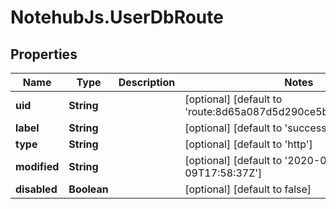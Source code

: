 # NotehubJs.UserDbRoute

## Properties

Name | Type | Description | Notes
------------ | ------------- | ------------- | -------------
**uid** | **String** |  | [optional] [default to &#39;route:8d65a087d5d290ce5bdf03aeff2becc0&#39;]
**label** | **String** |  | [optional] [default to &#39;success route&#39;]
**type** | **String** |  | [optional] [default to &#39;http&#39;]
**modified** | **String** |  | [optional] [default to &#39;2020-03-09T17:58:37Z&#39;]
**disabled** | **Boolean** |  | [optional] [default to false]


